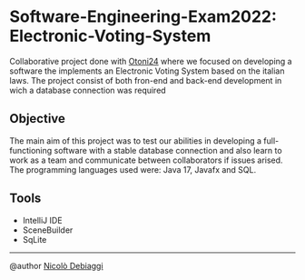 # Software-Engineering-Exam2022: Electronic-Voting-System
Collaborative project done with [Otoni24](https://github.com/Otoni24) where we focused on developing a software the implements an Electronic Voting System based on the italian laws. The project consist of both fron-end and back-end development in wich a database connection was required

## Objective
The main aim of this project was to test our abilities in developing a full-functioning software with a stable database connection and also learn to work as a team and communicate between collaborators if issues arised. The programming languages used were: Java 17, Javafx and SQL.

## Tools
- IntelliJ IDE
- SceneBuilder
- SqLite

---
 @author [Nicolò Debiaggi](https://github.com/NicoloDebiaggi)

